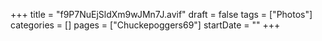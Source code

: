 +++
title = "f9P7NuEjSldXm9wJMn7J.avif"
draft = false
tags = ["Photos"]
categories = []
pages = ["Chuckepoggers69"]
startDate = ""
+++
